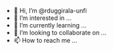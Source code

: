 - 👋 Hi, I’m @rduggirala-unfi
- 👀 I’m interested in ...
- 🌱 I’m currently learning ...
- 💞️ I’m looking to collaborate on ...
- 📫 How to reach me ...

<!---
rduggirala-unfi/rduggirala-unfi is a ✨ special ✨ repository because its `README.md` (this file) appears on your GitHub profile.
You can click the Preview link to take a look at your changes.
--->
